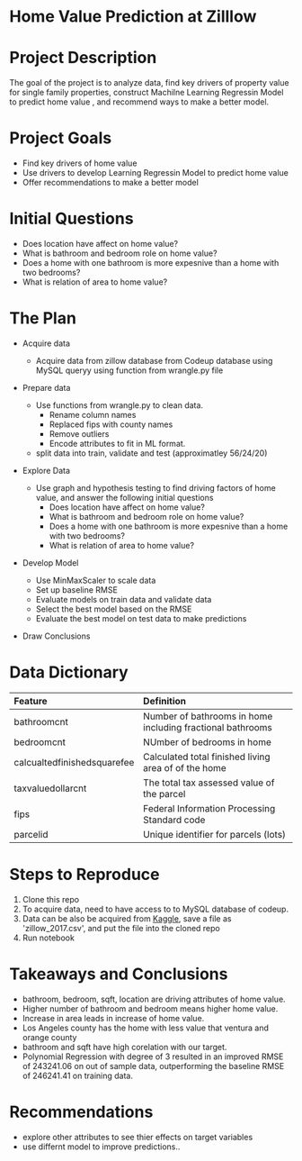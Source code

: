 # Home Value Prediction at Zilllow

# Project Description
The goal of the project is to analyze data, find key drivers of property value for single family properties, construct Machilne Learning Regressin Model to predict home value , and recommend ways to make a better model. 

# Project Goals
* Find key drivers of home value
* Use drivers to develop Learning Regressin Model to predict home value
* Offer recommendations to make a better model

# Initial Questions
* Does location have affect on home value?
* What is bathroom and bedroom role on home value?
* Does a home with one bathroom is more expesnive than a home with two bedrooms?
* What is relation of area to home value?

# The Plan

* Acquire data
    * Acquire data from zillow database from Codeup database using MySQL queryy using function from wrangle.py file

* Prepare data
    * Use functions from wrangle.py to clean data. 
      * Rename column names
      * Replaced fips with county names
      * Remove outliers
      * Encode attributes to fit in ML format.
    * split data into train, validate and test (approximatley 56/24/20)

* Explore Data
    * Use graph and hypothesis testing to find driving factors of home value, and answer the following initial questions
        * Does location have affect on home value?
        * What is bathroom and bedroom role on home value?
        * Does a home with one bathroom is more expesnive than a home with two bedrooms?
        * What is relation of area to home value?

* Develop Model
    * Use MinMaxScaler to scale data
    * Set up baseline RMSE
    * Evaluate models on train data and validate data
    * Select the best model based on the RMSE
    * Evaluate the best model on test data to make predictions

* Draw Conclusions

# Data Dictionary
| Feature | Definition |
|:--------|:-----------|
| bathroomcnt| Number of bathrooms in home including fractional bathrooms|
| bedroomcnt| NUmber of bedrooms in home|
| calcualtedfinishedsquarefee| Calculated total finished living area of of the home|
| taxvaluedollarcnt| The total tax assessed value of the parcel|
| fips| Federal Information Processing Standard code|
| parcelid| Unique identifier for parcels (lots)|


# Steps to Reproduce
1. Clone this repo 
2. To acquire data, need to have access to to MySQL database of codeup. 
3. Data can be also be acquired from [Kaggle](https://www.kaggle.com/competitions/zillow-prize-1/data), save a file as 'zillow_2017.csv', and put the file into the cloned repo 
5. Run notebook

# Takeaways and Conclusions
* bathroom, bedroom, sqft, location are driving attributes of home value.
* Higher number of bathroom and bedroom means higher home value.
* Increase in area leads in increase of home value.
* Los Angeles county has the home with less value that ventura and orange county
* bathroom and sqft have high corelation with our target.
* Polynomial Regression with degree of 3 resulted in an improved RMSE of 243241.06 on out of sample data, outperforming the baseline RMSE of 246241.41 on training data.
# Recommendations
* explore other attributes to see thier effects on target variables
* use differnt model to improve predictions..
